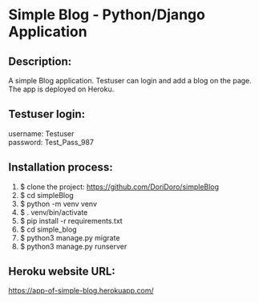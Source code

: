 # Simple Blog - Python/Django Application


## Description:
A simple Blog application. Testuser can login and add a blog on the page. The app is deployed on Heroku.


## Testuser login:
username: Testuser <br />
password: Test_Pass_987


## Installation process:
1. $ clone the project: https://github.com/DoriDoro/simpleBlog
2. $ cd simpleBlog
3. $ python -m venv venv
4. $ . venv/bin/activate
5. $ pip install -r requirements.txt
6. $ cd simple_blog
7. $ python3 manage.py migrate
8. $ python3 manage.py runserver


## Heroku website URL:
https://app-of-simple-blog.herokuapp.com/

